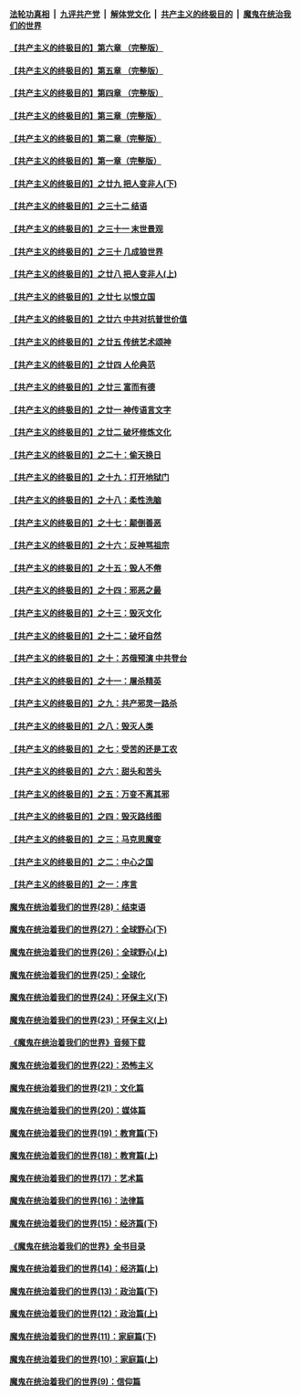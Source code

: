 

####  [法轮功真相](../../../../basic/blob/master/README.md?t=05021531) &nbsp;|&nbsp; [九评共产党](../../../../9ping.md/blob/master/README.md?t=05021531) &nbsp;|&nbsp; [解体党文化](../../../../jtdwh.md/blob/master/README.md?t=05021531)  &nbsp;|&nbsp; [共产主义的终极目的](../../../../gczydzjmd.md/blob/master/README.md?t=05021531) &nbsp;|&nbsp; [魔鬼在统治我们的世界](../../../../mgztzwmdsj.md/blob/master/README.md?t=05021531) 

#### [【共产主义的终极目的】第六章 （完整版）](../pages/nsc422/n11428913.md?t=05021531) 

#### [【共产主义的终极目的】第五章 （完整版）](../pages/nsc422/n11428912.md?t=05021531) 

#### [【共产主义的终极目的】第四章 （完整版）](../pages/nsc422/n11428907.md?t=05021531) 

#### [【共产主义的终极目的】第三章（完整版）](../pages/nsc422/n11428848.md?t=05021531) 

#### [【共产主义的终极目的】第二章（完整版）](../pages/nsc422/n11428831.md?t=05021531) 

#### [【共产主义的终极目的】第一章（完整版）](../pages/nsc422/n11417651.md?t=05021531) 

#### [【共产主义的终极目的】之廿九 把人变非人(下)](../pages/nsc422/n11344140.md?t=05021531) 

#### [【共产主义的终极目的】之三十二 结语](../pages/nsc422/n11360535.md?t=05021531) 

#### [【共产主义的终极目的】之三十一 末世景观](../pages/nsc422/n11351129.md?t=05021531) 

#### [【共产主义的终极目的】之三十 几成狼世界](../pages/nsc422/n11348280.md?t=05021531) 

#### [【共产主义的终极目的】之廿八 把人变非人(上)](../pages/nsc422/n11340492.md?t=05021531) 

#### [【共产主义的终极目的】之廿七 以恨立国](../pages/nsc422/n11336944.md?t=05021531) 

#### [【共产主义的终极目的】之廿六 中共对抗普世价值](../pages/nsc422/n11324785.md?t=05021531) 

#### [【共产主义的终极目的】之廿五 传统艺术颂神](../pages/nsc422/n11296396.md?t=05021531) 

#### [【共产主义的终极目的】之廿四 人伦典范](../pages/nsc422/n11296397.md?t=05021531) 

#### [【共产主义的终极目的】之廿三 富而有德](../pages/nsc422/n11283598.md?t=05021531) 

#### [【共产主义的终极目的】之廿一 神传语言文字](../pages/nsc422/n11263265.md?t=05021531) 

#### [【共产主义的终极目的】之廿二 破坏修炼文化](../pages/nsc422/n11245728.md?t=05021531) 

#### [【共产主义的终极目的】之二十：偷天换日](../pages/nsc422/n11238846.md?t=05021531) 

#### [【共产主义的终极目的】之十九：打开地狱门](../pages/nsc422/n11206376.md?t=05021531) 

#### [【共产主义的终极目的】之十八：柔性洗脑](../pages/nsc422/n11199994.md?t=05021531) 

#### [【共产主义的终极目的】之十七：颠倒善恶](../pages/nsc422/n11179782.md?t=05021531) 

#### [【共产主义的终极目的】之十六：反神骂祖宗](../pages/nsc422/n11166798.md?t=05021531) 

#### [【共产主义的终极目的】之十五：毁人不倦](../pages/nsc422/n11166792.md?t=05021531) 

#### [【共产主义的终极目的】之十四：邪恶之最](../pages/nsc422/n11150249.md?t=05021531) 

#### [【共产主义的终极目的】之十三：毁灭文化](../pages/nsc422/n11135227.md?t=05021531) 

#### [【共产主义的终极目的】之十二：破坏自然](../pages/nsc422/n11135214.md?t=05021531) 

#### [【共产主义的终极目的】之十：苏俄预演 中共登台](../pages/nsc422/n11118424.md?t=05021531) 

#### [【共产主义的终极目的】之十一：屠杀精英](../pages/nsc422/n11118442.md?t=05021531) 

#### [【共产主义的终极目的】之九：共产邪灵一路杀](../pages/nsc422/n11114139.md?t=05021531) 

#### [【共产主义的终极目的】之八：毁灭人类](../pages/nsc422/n11108503.md?t=05021531) 

#### [【共产主义的终极目的】之七：受苦的还是工农](../pages/nsc422/n11101809.md?t=05021531) 

#### [【共产主义的终极目的】之六：甜头和苦头](../pages/nsc422/n11096971.md?t=05021531) 

#### [【共产主义的终极目的】之五：万变不离其邪](../pages/nsc422/n11091285.md?t=05021531) 

#### [【共产主义的终极目的】之四：毁灭路线图](../pages/nsc422/n11086284.md?t=05021531) 

#### [【共产主义的终极目的】之三：马克思魔变](../pages/nsc422/n11061941.md?t=05021531) 

#### [【共产主义的终极目的】之二：中心之国](../pages/nsc422/n11047728.md?t=05021531) 

#### [【共产主义的终极目的】之一：序言](../pages/nsc422/n11086077.md?t=05021531) 

#### [魔鬼在统治着我们的世界(28)：结束语](../pages/nsc422/n10936246.md?t=05021531) 

#### [魔鬼在统治着我们的世界(27)：全球野心(下)](../pages/nsc422/n10928319.md?t=05021531) 

#### [魔鬼在统治着我们的世界(26)：全球野心(上)](../pages/nsc422/n10900318.md?t=05021531) 

#### [魔鬼在统治着我们的世界(25)：全球化](../pages/nsc422/n10788205.md?t=05021531) 

#### [魔鬼在统治着我们的世界(24)：环保主义(下)](../pages/nsc422/n10695307.md?t=05021531) 

#### [魔鬼在统治着我们的世界(23)：环保主义(上)](../pages/nsc422/n10688613.md?t=05021531) 

#### [《魔鬼在统治着我们的世界》音频下载](../pages/nsc422/n10635553.md?t=05021531) 

#### [魔鬼在统治着我们的世界(22)：恐怖主义](../pages/nsc422/n10614727.md?t=05021531) 

#### [魔鬼在统治着我们的世界(21)：文化篇](../pages/nsc422/n10597706.md?t=05021531) 

#### [魔鬼在统治着我们的世界(20)：媒体篇](../pages/nsc422/n10586579.md?t=05021531) 

#### [魔鬼在统治着我们的世界(19)：教育篇(下)](../pages/nsc422/n10564808.md?t=05021531) 

#### [魔鬼在统治着我们的世界(18)：教育篇(上)](../pages/nsc422/n10526970.md?t=05021531) 

#### [魔鬼在统治着我们的世界(17)：艺术篇](../pages/nsc422/n10499093.md?t=05021531) 

#### [魔鬼在统治着我们的世界(16)：法律篇](../pages/nsc422/n10485969.md?t=05021531) 

#### [魔鬼在统治着我们的世界(15)：经济篇(下)](../pages/nsc422/n10469975.md?t=05021531) 

#### [《魔鬼在统治着我们的世界》全书目录](../pages/nsc422/n10464261.md?t=05021531) 

#### [魔鬼在统治着我们的世界(14)：经济篇(上)](../pages/nsc422/n10457370.md?t=05021531) 

#### [魔鬼在统治着我们的世界(13)：政治篇(下)](../pages/nsc422/n10448270.md?t=05021531) 

#### [魔鬼在统治着我们的世界(12)：政治篇(上)](../pages/nsc422/n10444576.md?t=05021531) 

#### [魔鬼在统治着我们的世界(11)：家庭篇(下)](../pages/nsc422/n10440961.md?t=05021531) 

#### [魔鬼在统治着我们的世界(10)：家庭篇(上)](../pages/nsc422/n10435448.md?t=05021531) 

#### [魔鬼在统治着我们的世界(9)：信仰篇](../pages/nsc422/n10432159.md?t=05021531) 

